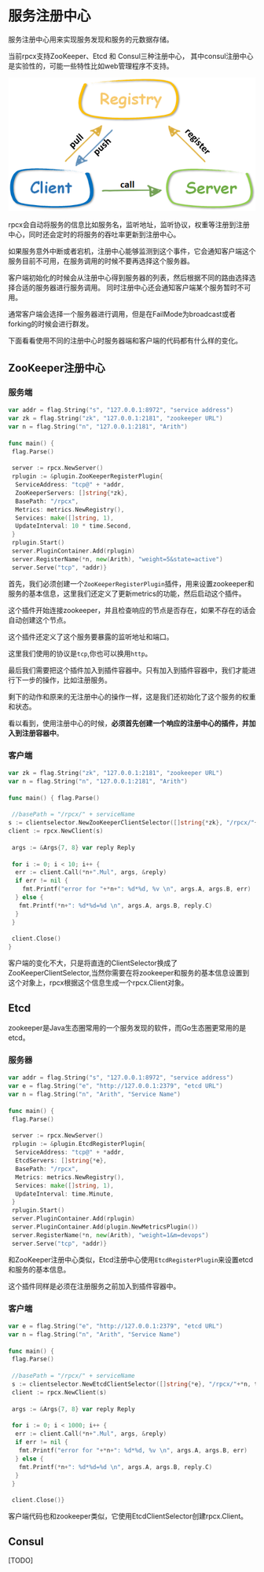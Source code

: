 # 服务注册中心
服务注册中心用来实现服务发现和服务的元数据存储。

当前rpcx支持ZooKeeper、Etcd 和 Consul三种注册中心， 其中consul注册中心是实验性的，可能一些特性比如web管理程序不支持。

![](ch5-registry.png)

rpcx会自动将服务的信息比如服务名，监听地址，监听协议，权重等注册到注册中心，同时还会定时的将服务的吞吐率更新到注册中心。

如果服务意外中断或者宕机，注册中心能够监测到这个事件，它会通知客户端这个服务目前不可用，在服务调用的时候不要再选择这个服务器。

客户端初始化的时候会从注册中心得到服务器的列表，然后根据不同的路由选择选择合适的服务器进行服务调用。 同时注册中心还会通知客户端某个服务暂时不可用。

通常客户端会选择一个服务器进行调用，但是在FailMode为broadcast或者forking的时候会进行群发。

下面看看使用不同的注册中心时服务器端和客户端的代码都有什么样的变化。


## ZooKeeper注册中心
### 服务端
```go
var addr = flag.String("s", "127.0.0.1:8972", "service address")
var zk = flag.String("zk", "127.0.0.1:2181", "zookeeper URL")
var n = flag.String("n", "127.0.0.1:2181", "Arith")

func main() { 
 flag.Parse()

 server := rpcx.NewServer()
 rplugin := &plugin.ZooKeeperRegisterPlugin{
  ServiceAddress: "tcp@" + *addr,
  ZooKeeperServers: []string{*zk},
  BasePath: "/rpcx",
  Metrics: metrics.NewRegistry(),
  Services: make([]string, 1),
  UpdateInterval: 10 * time.Second,
 }
 rplugin.Start()
 server.PluginContainer.Add(rplugin)
 server.RegisterName(*n, new(Arith), "weight=5&state=active")
 server.Serve("tcp", *addr)}
```
 
首先，我们必须创建一个`ZooKeeperRegisterPlugin`插件，用来设置zookeeper和服务的基本信息，这里我们还定义了更新metrics的功能，然后启动这个插件。

这个插件开始连接zookeeper，并且检查响应的节点是否存在，如果不存在的话会自动创建这个节点。

这个插件还定义了这个服务要暴露的监听地址和端口。

这里我们使用的协议是`tcp`,你也可以换用`http`。

最后我们需要把这个插件加入到插件容器中。只有加入到插件容器中，我们才能进行下一步的操作，比如注册服务。

剩下的动作和原来的无注册中心的操作一样，这是我们还初始化了这个服务的权重和状态。

看以看到，使用注册中心的时候，**必须首先创建一个响应的注册中心的插件，并加入到注册容器中**。

### 客户端
```go
var zk = flag.String("zk", "127.0.0.1:2181", "zookeeper URL")
var n = flag.String("n", "127.0.0.1:2181", "Arith")

func main() { flag.Parse()

 //basePath = "/rpcx/" + serviceName 
s := clientselector.NewZooKeeperClientSelector([]string{*zk}, "/rpcx/"+*n, 2*time.Minute, rpcx.WeightedRoundRobin, time.Minute) 
client := rpcx.NewClient(s)

 args := &Args{7, 8} var reply Reply

 for i := 0; i < 10; i++ {
  err := client.Call(*n+".Mul", args, &reply)
  if err != nil {
    fmt.Printf("error for "+*n+": %d*%d, %v \n", args.A, args.B, err)
  } else {
   fmt.Printf(*n+": %d*%d=%d \n", args.A, args.B, reply.C)
  }
 }

 client.Close()
}
```

客户端的变化不大，只是将直连的ClientSelector换成了ZooKeeperClientSelector,当然你需要在将zookeeper和服务的基本信息设置到这个对象上，rpcx根据这个信息生成一个rpcx.Client对象。


## Etcd
zookeeper是Java生态圈常用的一个服务发现的软件，而Go生态圈更常用的是etcd。

### 服务器
```go
var addr = flag.String("s", "127.0.0.1:8972", "service address")
var e = flag.String("e", "http://127.0.0.1:2379", "etcd URL")
var n = flag.String("n", "Arith", "Service Name")

func main() {
 flag.Parse()

 server := rpcx.NewServer()
 rplugin := &plugin.EtcdRegisterPlugin{
  ServiceAddress: "tcp@" + *addr,
  EtcdServers: []string{*e},
  BasePath: "/rpcx",
  Metrics: metrics.NewRegistry(),
  Services: make([]string, 1),
  UpdateInterval: time.Minute,
 }
 rplugin.Start()
 server.PluginContainer.Add(rplugin)   
 server.PluginContainer.Add(plugin.NewMetricsPlugin())  
 server.RegisterName(*n, new(Arith), "weight=1&m=devops") 
 server.Serve("tcp", *addr)}
```
和ZooKeeper注册中心类似，Etcd注册中心使用`EtcdRegisterPlugin`来设置etcd和服务的基本信息。

这个插件同样是必须在注册服务之前加入到插件容器中。

### 客户端
```go 
var e = flag.String("e", "http://127.0.0.1:2379", "etcd URL")
var n = flag.String("n", "Arith", "Service Name")

func main() {
 flag.Parse()

 //basePath = "/rpcx/" + serviceName
 s := clientselector.NewEtcdClientSelector([]string{*e}, "/rpcx/"+*n, time.Minute, rpcx.RandomSelect, time.Minute)
 client := rpcx.NewClient(s)

 args := &Args{7, 8} var reply Reply

 for i := 0; i < 1000; i++ {
  err := client.Call(*n+".Mul", args, &reply)
  if err != nil {
   fmt.Printf("error for "+*n+": %d*%d, %v \n", args.A, args.B, err)
  } else {
   fmt.Printf(*n+": %d*%d=%d \n", args.A, args.B, reply.C)
  }
 }

 client.Close()}
```

客户端代码也和zookeeper类似，它使用EtcdClientSelector创建rpcx.Client。

## Consul

[TODO]





